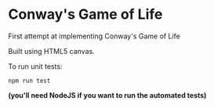 # Conway's Game of Life

First attempt at implementing Conway's Game of Life

Built using HTML5 canvas.


To run unit tests:

```
npm run test
```

**(you'll need NodeJS if you want to run the automated tests)**
 
